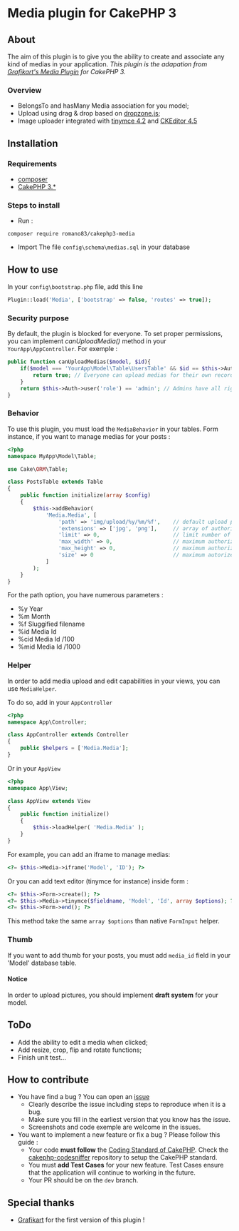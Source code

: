 # Media plugin for CakePHP 3

## About

The aim of this plugin is to give you the ability to create and associate any kind of medias in your application.
*This plugin is the adapation from [Grafikart's Media Plugin](https://github.com/Grafikart/CakePHP-Media) for CakePHP 3.*

### Overview

* BelongsTo and hasMany Media association for you model;
* Upload using drag & drop based on [dropzone.js](https://github.com/enyo/dropzone/);
* Image uploader integrated with [tinymce 4.2](https://github.com/tinymce/tinymce) and [CKEditor 4.5](https://github.com/ckeditor/ckeditor-dev)


## Installation

### Requirements
* [composer](http://getcomposer.org)
* [CakePHP 3.*](https://github.com/cakephp/cakephp)

### Steps to install

* Run :
```
composer require romano83/cakephp3-media
```
* Import The file `config\schema\medias.sql` in your database


## How to use

In your `config\bootstrap.php` file, add this line 
```php
Plugin::load('Media', ['bootstrap' => false, 'routes' => true]);
``` 

### Security purpose

By default, the plugin is blocked for everyone. To set proper permissions, you can implement *canUploadMedia()* method in your `YourApp\AppController`.
For exemple :
```php
public function canUploadMedias($model, $id){
	if($model === 'YourApp\Model\Table\UsersTable' && $id == $this->Auth->user('id')){
		return true; // Everyone can upload medias for their own records
	}
	return $this->Auth->user('role') == 'admin'; // Admins have all rights
}
```

### Behavior

To use this plugin, you must load the `MediaBehavior` in your tables. Form instance, if you want to manage medias for your posts :
```php
<?php
namespace MyApp\Model\Table;

use Cake\ORM\Table;

class PostsTable extends Table
{
	public function initialize(array $config)
	{
		$this->addBehavior(
			'Media.Media', [
				'path' => 'img/upload/%y/%m/%f', 	// default upload path relative to webroot folder (see below for path parameters)
				'extensions' => ['jpg', 'png'],  	// array of authorized extensions (lowercase)
				'limit' => 0,						// limit number of upload file. Default: 0 (no limit)
				'max_width' => 0,					// maximum authorized width for uploaded pictures. Default: 0 (no limitation) 
				'max_height' => 0,					// maximum authorized height for uploaded pictures. Default: 0 (no limitation)
				'size' => 0							// maximum autorized size for uploaded pictures (in kb). Default: 0 (no limitation)
			]
		);
	}
}
```
For the path option, you have numerous parameters :
* %y		Year
* %m		Month
* %f		Sluggified filename
* %id		Media Id
* %cid		Media Id /100
* %mid		Media Id /1000

### Helper

In order to add media upload and edit capabilities in your views, you can use `MediaHelper`.

To do so, add in your `AppController` 
```php
<?php
namespace App\Controller;

class AppController extends Controller
{
	public $helpers = ['Media.Media'];
}
```
Or in your `AppView`
```php
<?php
namespace App\View;

class AppView extends View
{
	public function initialize()
	{
		$this->loadHelper( 'Media.Media' );
	}
}
```

For example, you can add an iframe to manage medias: 
```php
<?= $this->Media->iframe('Model', 'ID'); ?>
```
Or you can add text editor (tinymce for instance) inside form :
```php
<?= $this->Form->create(); ?>
<?= $this->Media->tinymce($fieldname, 'Model', 'Id', array $options); ?>
<?= $this->Form->end(); ?>
```
This method take the same `array $options` than native `FormInput` helper.

### Thumb

If you want to add thumb for your posts, you must add `media_id` field in your 'Model' database table.

#### Notice

In order to upload pictures, you should implement **draft system** for your model.


## ToDo
* Add the ability to edit a media when clicked;
* Add resize, crop, flip and rotate functions;
* Finish unit test...


## How to contribute
* You have find a bug ? You can open an [issue](https://github.com/Romano83/CakePHP3-Media/issues/new)
	* Clearly describe the issue including steps to reproduce when it is a bug.
	* Make sure you fill in the earliest version that you know has the issue.
	* Screenshots and code exemple are welcome in the issues.
* You want to implement a new feature or fix a bug ? Please follow this guide :
	* Your code **must follow** the [Coding Standard of CakePHP](http://book.cakephp.org/3.0/en/contributing/cakephp-coding-conventions.html). Check the [cakephp-codesniffer](https://github.com/cakephp/cakephp-codesniffer) repository to setup the CakePHP standard.
	* You must **add Test Cases** for your new feature. Test Cases ensure that the application will continue to working in the future.
	* Your PR should be on the `dev` branch.

## Special thanks

   * [Grafikart](https://github.com/Grafikart) for the first version of this plugin !

